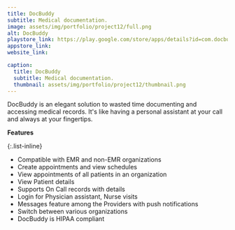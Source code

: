 ```yaml
---
title: DocBuddy
subtitle: Medical documentation.
image: assets/img/portfolio/project12/full.png
alt: DocBuddy
playstore_link: https://play.google.com/store/apps/details?id=com.docbuddy.android
appstore_link: 
website_link: 

caption:
  title: DocBuddy
  subtitle: Medical documentation.
  thumbnail: assets/img/portfolio/project12/thumbnail.png
---
```

DocBuddy is an elegant solution to wasted time documenting and accessing medical records. It's like having a personal assistant at your call and always at your fingertips.

**Features**

{:.list-inline}
- Compatible with EMR and non-EMR organizations
- Create appointments and view schedules
- View appointments of all patients in an organization
- View Patient details
- Supports On Call records with details
- Login for Physician assistant, Nurse visits
- Messages feature among the Providers with push notifications
- Switch between various organizations
- DocBuddy is HIPAA compliant